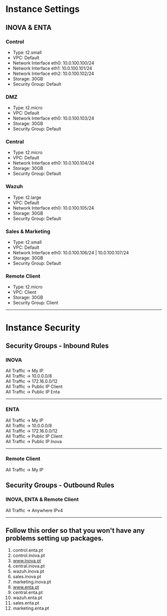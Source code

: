 # Instance Settings

## INOVA & ENTA
### Control
* Type: t2.small
* VPC: Default
* Network Interface eth0: 10.0.100.100/24
* Network Interface eth1: 10.0.100.101/24
* Network Interface eth2: 10.0.100.102/24
* Storage: 30GB
* Security Group: Default

### DMZ
* Type: t2.micro
* VPC: Default
* Network Interface eth0: 10.0.100.103/24
* Storage: 30GB
* Security Group: Default

### Central
* Type: t2.micro
* VPC: Default
* Network Interface eth0: 10.0.100.104/24
* Storage: 30GB
* Security Group: Default

### Wazuh
* Type: t2.large
* VPC: Default
* Network Interface eth0: 10.0.100.105/24
* Storage: 30GB
* Security Group: Default

### Sales & Marketing
* Type: t2.small
* VPC: Default
* Network Interface eth0: 10.0.100.106/24 | 10.0.100.107/24
* Storage: 30GB
* Security Group: Default

### Remote Client
* Type: t2.micro
* VPC: Client
* Storage: 30GB
* Security Group: Client

---

# Instance Security

## Security Groups - Inbound Rules

### INOVA

All Traffic -> My IP<br>
All Traffic -> 10.0.0.0/8<br>
All Traffic -> 172.16.0.0/12<br>
All Traffic -> Public IP Client<br>
All Traffic -> Public IP Enta<br>

---

### ENTA

All Traffic -> My IP<br>
All Traffic -> 10.0.0.0/8<br>
All Traffic -> 172.16.0.0/12<br>
All Traffic -> Public IP Client<br>
All Traffic -> Public IP Inova<br>

---

### Remote Client

All Traffic -> My IP

## Security Groups - Outbound Rules

### INOVA, ENTA & Remote Client

All Traffic -> Anywhere IPv4

---

## Follow this order so that you won't have any problems setting up packages.

1. control.enta.pt
2. control.inova.pt
3. www.inova.pt
4. central.inova.pt
5. wazuh.inova.pt
6. sales.inova.pt
7. marketing.inova.pt
8. www.enta.pt
9. central.enta.pt
10. wazuh.enta.pt
11. sales.enta.pt
12. marketing.enta.pt
